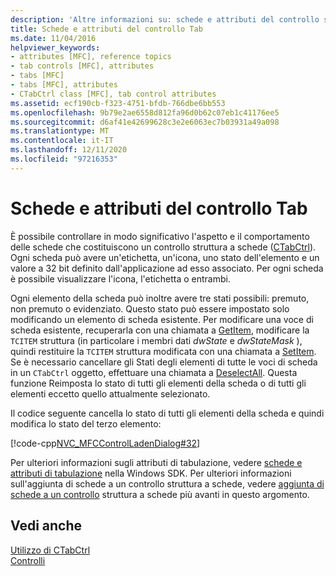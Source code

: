 ```yaml
---
description: 'Altre informazioni su: schede e attributi del controllo scheda'
title: Schede e attributi del controllo Tab
ms.date: 11/04/2016
helpviewer_keywords:
- attributes [MFC], reference topics
- tab controls [MFC], attributes
- tabs [MFC]
- tabs [MFC], attributes
- CTabCtrl class [MFC], tab control attributes
ms.assetid: ecf190cb-f323-4751-bfdb-766dbe6bb553
ms.openlocfilehash: 9b79e2ae6558d812fa96d0b62c07eb1c41176ee5
ms.sourcegitcommit: d6af41e42699628c3e2e6063ec7b03931a49a098
ms.translationtype: MT
ms.contentlocale: it-IT
ms.lasthandoff: 12/11/2020
ms.locfileid: "97216353"
---
```

# <a name="tabs-and-tab-control-attributes"></a>Schede e attributi del controllo Tab

È possibile controllare in modo significativo l'aspetto e il comportamento delle schede che costituiscono un controllo struttura a schede ([CTabCtrl](../mfc/reference/ctabctrl-class.md)). Ogni scheda può avere un'etichetta, un'icona, uno stato dell'elemento e un valore a 32 bit definito dall'applicazione ad esso associato. Per ogni scheda è possibile visualizzare l'icona, l'etichetta o entrambi.

Ogni elemento della scheda può inoltre avere tre stati possibili: premuto, non premuto o evidenziato. Questo stato può essere impostato solo modificando un elemento di scheda esistente. Per modificare una voce di scheda esistente, recuperarla con una chiamata a [GetItem](../mfc/reference/ctabctrl-class.md#getitem), modificare la `TCITEM` struttura (in particolare i membri dati *dwState* e *dwStateMask* ), quindi restituire la `TCITEM` struttura modificata con una chiamata a [SetItem](../mfc/reference/ctabctrl-class.md#setitem). Se è necessario cancellare gli Stati degli elementi di tutte le voci di scheda in un `CTabCtrl` oggetto, effettuare una chiamata a [DeselectAll](../mfc/reference/ctabctrl-class.md#deselectall). Questa funzione Reimposta lo stato di tutti gli elementi della scheda o di tutti gli elementi eccetto quello attualmente selezionato.

Il codice seguente cancella lo stato di tutti gli elementi della scheda e quindi modifica lo stato del terzo elemento:

[!code-cpp[NVC_MFCControlLadenDialog#32](../mfc/codesnippet/cpp/tabs-and-tab-control-attributes_1.cpp)]

Per ulteriori informazioni sugli attributi di tabulazione, vedere [schede e attributi di tabulazione](/windows/win32/Controls/tab-controls) nella Windows SDK. Per ulteriori informazioni sull'aggiunta di schede a un controllo struttura a schede, vedere [aggiunta di schede a un controllo](../mfc/adding-tabs-to-a-tab-control.md) struttura a schede più avanti in questo argomento.

## <a name="see-also"></a>Vedi anche

[Utilizzo di CTabCtrl](../mfc/using-ctabctrl.md)<br/>
[Controlli](../mfc/controls-mfc.md)
